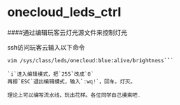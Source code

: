 # onecloud_leds_ctrl
####通过编辑玩客云灯光源文件来控制灯光

ssh访问玩客云输入以下命令
```shell
vim /sys/class/leds/onecloud:blue:alive/brightness```

`i`进入编辑模式，把`255`改成`0`
再摁`ESC`退出编辑模式，输入`:wq!`，回车。灯灭。

理论上可以编写流水线，玩出花样。各位同学自己摸索吧.
